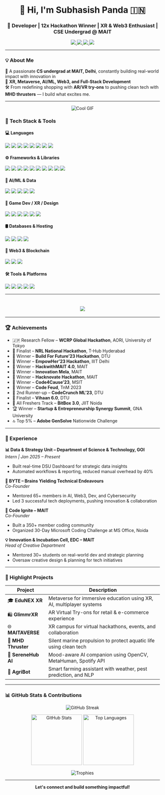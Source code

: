 <h1 align="center">👋 Hi, I'm Subhasish Panda 🇮🇳</h1>
<h3 align="center">🚀 Developer | 12x Hackathon Winner | XR & Web3 Enthusiast | CSE Undergrad @ MAIT</h3>

<p align="center">
  <a href="https://subhasishpanda.site" target="_blank">
    <img src="https://img.shields.io/badge/🌐 Portfolio-000000?style=for-the-badge&logo=Google-Chrome&logoColor=white" />
  </a>
  <a href="https://linkedin.com/in/subhasishpanda25" target="_blank">
    <img src="https://img.shields.io/badge/LinkedIn-0A66C2?style=for-the-badge&logo=linkedin&logoColor=white" />
  </a>
  <a href="https://github.com/Codingpanda252" target="_blank">
    <img src="https://img.shields.io/badge/GitHub-171515?style=for-the-badge&logo=github&logoColor=white" />
  </a>
  <a href="mailto:subhasishpanda25@gmail.com">
    <img src="https://img.shields.io/badge/Gmail-D14836?style=for-the-badge&logo=gmail&logoColor=white" />
  </a>
</p>

---

### 💡 About Me

🎯 A passionate **CS undergrad at MAIT, Delhi**, constantly building real-world impact with innovation in  
🔸 **XR, Metaverse, AI/ML, Web3, and Full-Stack Development**  
🛠️ From redefining shopping with **AR/VR try-ons** to pushing clean tech with **MHD thrusters** — I build what excites me.

---

<p align="center">
  <img src="https://giffiles.alphacoders.com/207/207770.gif" alt="Cool GIF" />
</p>



### 🧠 **Tech Stack & Tools**

#### 💻 **Languages**

<p>
  <img src="https://img.shields.io/badge/C++-00599C?style=flat&logo=c%2B%2B&logoColor=white" />
  <img src="https://img.shields.io/badge/Java-E34A86?style=flat&logo=openjdk&logoColor=white" />
  <img src="https://img.shields.io/badge/Python-3776AB?style=flat&logo=python&logoColor=white" />
  <img src="https://img.shields.io/badge/JavaScript-F7DF1E?style=flat&logo=javascript&logoColor=black" />
  <img src="https://img.shields.io/badge/TypeScript-3178C6?style=flat&logo=typescript&logoColor=white" />
  <img src="https://img.shields.io/badge/HTML5-E34F26?style=flat&logo=html5&logoColor=white" />
  <img src="https://img.shields.io/badge/CSS3-1572B6?style=flat&logo=css3&logoColor=white" />
  <img src="https://img.shields.io/badge/Markdown-000000?style=flat&logo=markdown&logoColor=white" />
</p>

#### ⚙️ **Frameworks & Libraries**

<p>
  <img src="https://img.shields.io/badge/React-20232A?style=flat&logo=react&logoColor=61DAFB" />
  <img src="https://img.shields.io/badge/Next.js-000000?style=flat&logo=next.js&logoColor=white" />
  <img src="https://img.shields.io/badge/Node.js-339933?style=flat&logo=node.js&logoColor=white" />
  <img src="https://img.shields.io/badge/Express.js-404D59?style=flat&logo=express&logoColor=white" />
  <img src="https://img.shields.io/badge/Django-092E20?style=flat&logo=django&logoColor=white" />
  <img src="https://img.shields.io/badge/Tailwind_CSS-38B2AC?style=flat&logo=tailwind-css&logoColor=white" />
  <img src="https://img.shields.io/badge/Bootstrap-563D7C?style=flat&logo=bootstrap&logoColor=white" />
  <img src="https://img.shields.io/badge/Vite-646CFF?style=flat&logo=vite&logoColor=white" />
  <img src="https://img.shields.io/badge/Chakra%20UI-319795?style=flat&logo=chakra-ui&logoColor=white" />
  <img src="https://img.shields.io/badge/Redux-764ABC?style=flat&logo=redux&logoColor=white" />
</p>

#### 🧠 **AI/ML & Data**

<p>
  <img src="https://img.shields.io/badge/TensorFlow-FF6F00?style=flat&logo=tensorflow&logoColor=white" />
  <img src="https://img.shields.io/badge/Keras-D00000?style=flat&logo=keras&logoColor=white" />
  <img src="https://img.shields.io/badge/OpenCV-5C3EE8?style=flat&logo=opencv&logoColor=white" />
  <img src="https://img.shields.io/badge/Streamlit-FF4B4B?style=flat&logo=streamlit&logoColor=white" />
  <img src="https://img.shields.io/badge/Mediapipe-FFCC00?style=flat&logo=google&logoColor=black" />
</p>

#### 🧩 **Game Dev / XR / Design**

<p>
  <img src="https://img.shields.io/badge/Unity-000000?style=flat&logo=unity&logoColor=white" />
  <img src="https://img.shields.io/badge/Unreal_Engine-313131?style=flat&logo=unreal-engine&logoColor=white" />
  <img src="https://img.shields.io/badge/Three.js-000000?style=flat&logo=three.js&logoColor=white" />
  <img src="https://img.shields.io/badge/Blender-F5792A?style=flat&logo=blender&logoColor=white" />
  <img src="https://img.shields.io/badge/Canva-00C4CC?style=flat&logo=canva&logoColor=white" />
  <img src="https://img.shields.io/badge/Figma-F24E1E?style=flat&logo=figma&logoColor=white" />
</p>

#### 🛢️ **Databases & Hosting**

<p>
  <img src="https://img.shields.io/badge/MongoDB-4EA94B?style=flat&logo=mongodb&logoColor=white" />
  <img src="https://img.shields.io/badge/PostgreSQL-336791?style=flat&logo=postgresql&logoColor=white" />
  <img src="https://img.shields.io/badge/MySQL-4479A1?style=flat&logo=mysql&logoColor=white" />
  <img src="https://img.shields.io/badge/Firebase-FFCA28?style=flat&logo=firebase&logoColor=black" />
</p>

#### 🔗 **Web3 & Blockchain**

<p>
  <img src="https://img.shields.io/badge/Solidity-363636?style=flat&logo=solidity&logoColor=white" />
  <img src="https://img.shields.io/badge/Web3.js-F16822?style=flat&logo=ethereum&logoColor=white" />
  <img src="https://img.shields.io/badge/Ethers.js-1C1E24?style=flat&logo=ethereum&logoColor=white" />
</p>

#### 🛠️ **Tools & Platforms**

<p>
  <img src="https://img.shields.io/badge/Git-F05032?style=flat&logo=git&logoColor=white" />
  <img src="https://img.shields.io/badge/GitHub-181717?style=flat&logo=github&logoColor=white" />
  <img src="https://img.shields.io/badge/Apache-D22128?style=flat&logo=apache&logoColor=white" />
  <img src="https://img.shields.io/badge/Nginx-009639?style=flat&logo=nginx&logoColor=white" />
  <img src="https://img.shields.io/badge/cPanel-E77500?style=flat&logo=cpanel&logoColor=white" />
</p>

---

<h1 align="center">
  <img src="https://readme-typing-svg.demolab.com?font=Fira+Code&size=28&pause=2000&color=00FFFF&center=true&vCenter=true&width=940&height=50&lines=Welcome+to+my+GitHub+Profile!" />
</h1>

---

### 🏆 Achievements

- 🇯🇵 Research Fellow – **WCRP Global Hackathon**, AORI, University of Tokyo
- 🏅 Finalist – **NRL National Hackathon**, T-Hub Hyderabad    
- 🥇 Winner – **Build For Future’23 Hackathon**, DTU  
- 🥇 Winner – **EmpowHer’23 Hackathon**, IIIT Delhi  
- 🥇 Winner – **HackwithMAIT 4.0**, MAIT  
- 🥇 Winner – **Innovation Mela**, MAIT  
- 🥇 Winner – **Hacknovate Hackathon**, MAIT  
- 🥇 Winner – **Code4Cause’23**, MSIT  
- 🥇 Winner – **Code Feud**, TnM 2023  
- 🥈 2nd Runner-up – **CodeCrunch ML’23**, DTU  
- 🏅 Finalist – **Vihaan 6.0**, DTU  
- 🏅 All Freshers Track – **BitBox 3.0**, JIIT Noida  
- 🏆 Winner – **Startup & Entrepreneurship Synergy Summit**, GNA University  
- 🔝 Top 5% – **Adobe GenSolve** Nationwide Challenge  

---

### 💼 Experience

**📊 Data & Strategy Unit – Department of Science & Technology, GOI**  
*Intern | Jan 2025 – Present*  
- Built real-time DSU Dashboard for strategic data insights  
- Automated workflows & reporting, reduced manual overhead by 40%

**🧪 BYTE – Brains Yielding Technical Endeavours**  
*Co-Founder*  
- Mentored 65+ members in AI, Web3, Dev, and Cybersecurity  
- Led 3 successful tech deployments, pushing innovation & collaboration

**🧠 Code Ignite – MAIT**  
*Co-Founder*  
- Built a 350+ member coding community  
- Organized 30-Day Microsoft Coding Challenge at MS Office, Noida

**💡 Innovation & Incubation Cell, EDC – MAIT**  
*Head of Creative Department*  
- Mentored 30+ students on real-world dev and strategic planning  
- Oversaw creative design & planning for tech initiatives

---

### 🚀 Highlight Projects

| Project | Description |
|--------|-------------|
| 🎓 **EduNEX XR** | Metaverse for immersive education using XR, AI, multiplayer systems |
| 🛍️ **GlimmrXR** | AR Virtual Try-ons for retail & e-commerce experience |
| 🌐 **MAITAVERSE** | XR campus for virtual hackathons, events, and collaboration |
| 🌊 **MHD Thruster** | Silent marine propulsion to protect aquatic life using clean tech |
| 🤖 **SereneHub AI** | Mood-aware AI companion using OpenCV, MetaHuman, Spotify API |
| 🌾 **AgriBot** | Smart farming assistant with weather, pest prediction, and NLP |

---

### 📊 **GitHub Stats & Contributions**

<p align="center">
  <img src="https://github-readme-streak-stats.herokuapp.com/?user=Codingpanda252&theme=tokyonight&hide_border=true" alt="GitHub Streak" />
</p>

<p align="center">
  <img src="https://github-readme-stats.vercel.app/api?username=Codingpanda252&show_icons=true&theme=tokyonight&hide_border=true" alt="GitHub Stats" height="165"/>
  <img src="https://github-readme-stats.vercel.app/api/top-langs/?username=Codingpanda252&layout=compact&theme=tokyonight&hide_border=true" alt="Top Languages" height="165"/>
</p>

<p align="center">
  <img src="https://github-profile-trophy.vercel.app/?username=Codingpanda252&theme=tokyonight&margin-w=10&no-bg=true&no-frame=true" alt="Trophies" />
</p>

---


<p align="center"><b>Let's connect and build something impactful!</b></p>
